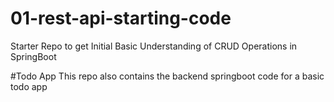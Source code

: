 # 01-rest-api-starting-code
Starter Repo to get Initial Basic Understanding of CRUD Operations in SpringBoot

#Todo App
This repo also contains the backend springboot code for a basic todo app


